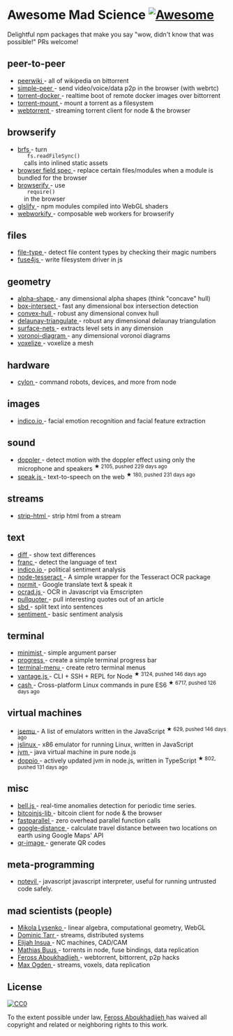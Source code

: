 <h1>
 Awesome Mad Science
 <a href="https://github.com/sindresorhus/awesome">
  <img alt="Awesome" src="https://cdn.rawgit.com/sindresorhus/awesome/d7305f38d29fed78fa85652e3a63e154dd8e8829/media/badge.svg"/>
 </a>
</h1>
<p>
 Delightful npm packages that make you say "wow, didn't know that was possible!" PRs welcome!
</p>
<h2>
 peer-to-peer
</h2>
<ul>
 <li>
  <a href="https://www.npmjs.com/package/peerwiki">
   peerwiki
  </a>
  - all of wikipedia on bittorrent
 </li>
 <li>
  <a href="https://www.npmjs.com/package/simple-peer">
   simple-peer
  </a>
  - send video/voice/data p2p in the browser (with webrtc)
 </li>
 <li>
  <a href="https://www.npmjs.com/package/torrent-docker">
   torrent-docker
  </a>
  - realtime boot of remote docker images over bittorrent
 </li>
 <li>
  <a href="https://www.npmjs.com/package/torrent-mount">
   torrent-mount
  </a>
  - mount a torrent as a filesystem
 </li>
 <li>
  <a href="https://www.npmjs.com/package/webtorrent">
   webtorrent
  </a>
  - streaming torrent client for node & the browser
 </li>
</ul>
<h2>
 browserify
</h2>
<ul>
 <li>
  <a href="https://www.npmjs.com/package/brfs">
   brfs
  </a>
  - turn
  <code>
   fs.readFileSync()
  </code>
  calls into inlined static assets
 </li>
 <li>
  <a href="https://gist.github.com/defunctzombie/4339901">
   browser field spec
  </a>
  - replace certain files/modules when a module is bundled for the browser
 </li>
 <li>
  <a href="https://npmjs.org/package/browserify">
   browserify
  </a>
  - use
  <code>
   require()
  </code>
  in the browser
 </li>
 <li>
  <a href="https://github.com/stackgl/glslify">
   glslify
  </a>
  - npm modules compiled into WebGL shaders
 </li>
 <li>
  <a href="https://www.npmjs.com/package/webworkify">
   webworkify
  </a>
  - composable web workers for browserify
 </li>
</ul>
<h2>
 files
</h2>
<ul>
 <li>
  <a href="https://www.npmjs.com/package/file-type">
   file-type
  </a>
  - detect file content types by checking their magic numbers
 </li>
 <li>
  <a href="https://www.npmjs.com/package/fuse4js">
   fuse4js
  </a>
  - write filesystem driver in js
 </li>
</ul>
<h2>
 geometry
</h2>
<ul>
 <li>
  <a href="https://www.npmjs.com/package/alpha-shape">
   alpha-shape
  </a>
  - any dimensional alpha shapes (think "concave" hull)
 </li>
 <li>
  <a href="https://www.npmjs.com/package/box-intersect">
   box-intersect
  </a>
  - fast any dimensional box intersection detection
 </li>
 <li>
  <a href="https://www.npmjs.com/package/convex-hull">
   convex-hull
  </a>
  - robust any dimensional convex hull
 </li>
 <li>
  <a href="https://www.npmjs.com/package/delaunay-triangulate">
   delaunay-triangulate
  </a>
  - robust any dimensional delaunay triangulation
 </li>
 <li>
  <a href="https://www.npmjs.com/package/surface-nets">
   surface-nets
  </a>
  - extracts level sets in any dimension
 </li>
 <li>
  <a href="https://www.npmjs.com/package/voronoi-diagram">
   voronoi-diagram
  </a>
  - any dimensional voronoi diagrams
 </li>
 <li>
  <a href="https://www.npmjs.com/package/voxelize">
   voxelize
  </a>
  - voxelize a mesh
 </li>
</ul>
<h2>
 hardware
</h2>
<ul>
 <li>
  <a href="https://www.npmjs.com/package/cylon">
   cylon
  </a>
  - command robots, devices, and more from node
 </li>
</ul>
<h2>
 images
</h2>
<ul>
 <li>
  <a href="https://www.npmjs.com/package/indico.io">
   indico.io
  </a>
  - facial emotion recognition and facial feature extraction
 </li>
</ul>
<h2>
 sound
</h2>
<ul>
 <li>
  <a href="https://github.com/DanielRapp/doppler">
   doppler
  </a>
  - detect motion with the doppler effect using only the microphone and speakers
  <sup>
   &#9733 2105, pushed 229 days ago
  </sup>
 </li>
 <li>
  <a href="https://github.com/mattytemple/speak-js">
   speak.js
  </a>
  - text-to-speech on the web
  <sup>
   &#9733 180, pushed 231 days ago
  </sup>
 </li>
</ul>
<h2>
 streams
</h2>
<ul>
 <li>
  <a href="https://www.npmjs.com/package/strip-html">
   strip-html
  </a>
  - strip html from a stream
 </li>
</ul>
<h2>
 text
</h2>
<ul>
 <li>
  <a href="https://www.npmjs.com/package/diff">
   diff
  </a>
  - show text differences
 </li>
 <li>
  <a href="https://www.npmjs.com/package/franc">
   franc
  </a>
  - detect the language of text
 </li>
 <li>
  <a href="https://www.npmjs.com/package/indico.io">
   indico.io
  </a>
  - political sentiment analysis
 </li>
 <li>
  <a href="https://www.npmjs.com/package/node-tesseract">
   node-tesseract
  </a>
  - A simple wrapper for the Tesseract OCR package
 </li>
 <li>
  <a href="https://www.npmjs.com/package/normit">
   normit
  </a>
  - Google translate text & speak it
 </li>
 <li>
  <a href="https://www.npmjs.com/package/ocrad.js">
   ocrad.js
  </a>
  - OCR in Javascript via Emscripten
 </li>
 <li>
  <a href="https://www.npmjs.com/package/pullquoter">
   pullquoter
  </a>
  - pull interesting quotes out of an article
 </li>
 <li>
  <a href="https://www.npmjs.com/package/sbd">
   sbd
  </a>
  - split text into sentences
 </li>
 <li>
  <a href="https://www.npmjs.com/package/sentiment">
   sentiment
  </a>
  - basic sentiment analysis
 </li>
</ul>
<h2>
 terminal
</h2>
<ul>
 <li>
  <a href="https://www.npmjs.com/package/minimist">
   minimist
  </a>
  - simple argument parser
 </li>
 <li>
  <a href="https://www.npmjs.com/package/progress">
   progress
  </a>
  - create a simple terminal progress bar
 </li>
 <li>
  <a href="https://www.npmjs.com/package/terminal-menu">
   terminal-menu
  </a>
  - create retro terminal menus
 </li>
 <li>
  <a href="https://github.com/dthree/vantage">
   vantage.js
  </a>
  - CLI + SSH + REPL for Node
  <sup>
   &#9733 3124, pushed 146 days ago
  </sup>
 </li>
 <li>
  <a href="https://github.com/dthree/cash">
   cash
  </a>
  - Cross-platform Linux commands in pure ES6
  <sup>
   &#9733 6717, pushed 126 days ago
  </sup>
 </li>
</ul>
<h2>
 virtual machines
</h2>
<ul>
 <li>
  <a href="https://github.com/fcambus/jsemu">
   jsemu
  </a>
  - A list of emulators written in the JavaScript
  <sup>
   &#9733 629, pushed 146 days ago
  </sup>
 </li>
 <li>
  <a href="https://www.npmjs.com/package/jslinux">
   jslinux
  </a>
  - x86 emulator for running Linux, written in JavaScript
 </li>
 <li>
  <a href="https://www.npmjs.com/package/node-jvm">
   jvm
  </a>
  - java virtual machine in pure node.js
 </li>
 <li>
  <a href="https://github.com/plasma-umass/doppio">
   doppio
  </a>
  - actively updated jvm in node.js, written in TypeScript
  <sup>
   &#9733 802, pushed 131 days ago
  </sup>
 </li>
</ul>
<h2>
 misc
</h2>
<ul>
 <li>
  <a href="https://www.npmjs.com/package/bell.js">
   bell.js
  </a>
  - real-time anomalies detection for periodic time series.
 </li>
 <li>
  <a href="https://www.npmjs.com/package/bitcoinjs-lib">
   bitcoinjs-lib
  </a>
  - bitcoin client for node & the browser
 </li>
 <li>
  <a href="https://www.npmjs.com/package/fastparallel">
   fastparallel
  </a>
  - zero overhead parallel function calls
 </li>
 <li>
  <a href="https://www.npmjs.com/package/google-distance">
   google-distance
  </a>
  - calculate travel distance between two locations on earth using Google Maps' API
 </li>
 <li>
  <a href="https://www.npmjs.com/package/qr-image">
   qr-image
  </a>
  - generate QR codes
 </li>
</ul>
<h2>
 meta-programming
</h2>
<ul>
 <li>
  <a href="https://www.npmjs.com/package/notevil">
   notevil
  </a>
  - javascript javascript interpreter, useful for running untrusted code safely.
 </li>
</ul>
<h2>
 mad scientists (people)
</h2>
<ul>
 <li>
  <a href="https://www.npmjs.com/~mikolalysenko">
   Mikola Lysenko
  </a>
  - linear algebra, computational geometry, WebGL
 </li>
 <li>
  <a href="https://www.npmjs.com/~dominictarr">
   Dominic Tarr
  </a>
  - streams, distributed systems
 </li>
 <li>
  <a href="https://www.npmjs.com/~tmpvar">
   Elijah Insua
  </a>
  - NC machines, CAD/CAM
 </li>
 <li>
  <a href="https://github.com/mafintosh">
   Mathias Buus
  </a>
  - torrents in node, fuse bindings, data replication
 </li>
 <li>
  <a href="https://github.com/feross">
   Feross Aboukhadijeh
  </a>
  - webtorrent, bittorrent, p2p hacks
 </li>
 <li>
  <a href="https://github.com/maxogden">
   Max Ogden
  </a>
  - streams, voxels, data replication
 </li>
</ul>
<h2>
 License
</h2>
<p>
 <a href="http://creativecommons.org/publicdomain/zero/1.0/">
  <img alt="CC0" src="http://i.creativecommons.org/p/zero/1.0/88x31.png"/>
 </a>
</p>
<p>
 To the extent possible under law,
 <a href="http://feross.org">
  Feross Aboukhadijeh
 </a>
 has waived all copyright and related or neighboring rights to this work.
</p>
